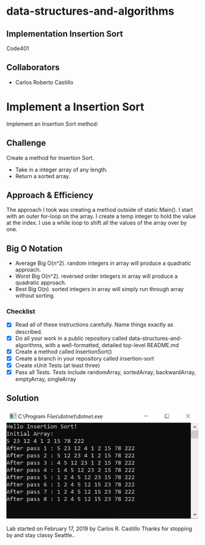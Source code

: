 # data-structures-and-algorithms
## Implementation Insertion Sort
Code401 

## Collaborators
- Carlos Roberto Castillo

# Implement a Insertion Sort
<!-- Short summary or background information -->
Implement an Insertion Sort method:

## Challenge
<!-- Description of the challenge -->
Create a method for Insertion Sort.
- Take in a integer array of any length.
- Return a sorted array.

## Approach & Efficiency

<!-- What approach did you take? Why? What is the Big O space/time for this approach? -->
The approach I took was creating a method outside of static Main().
 I start with an outer for-loop on the array.
  I create a temp integer to hold the value at the index.
  I use a while loop to shift all the values of the array over by one.

## Big O Notation
* Average Big O(n^2).  random integers in array will produce a quadratic approach.
* Worst Big O(n^2).  reversed order integers in array will produce a quadratic approach.
* Best Big O(n).  sorted integers in array will simply run through array without sorting.

### Checklist

- [x] Read all of these instructions carefully. Name things exactly as described.
- [x] Do all your work in a public repository called data-structures-and-algorithms, with a well-formatted, detailed top-level README.md
- [x] Create a method called InsertionSort()
- [x] Create a branch in your repository called insertion-sort
- [x] Create xUnit Tests (at least three)
- [X] Pass all Tests.  Tests include randomArray, sortedArray, backwardArray, emptyArray, singleArray

## Solution
<!-- Embedded whiteboard image -->
![](../../assets/InsertionSort.PNG?raw=true)

Lab started on February 17, 2019 by Carlos R. Castillo
Thanks for stopping by and stay classy Seattle..